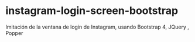 # instagram-login-screen-bootstrap
Imitación de la ventana de login de Instagram, usando Bootstrap 4, JQuery , Popper
